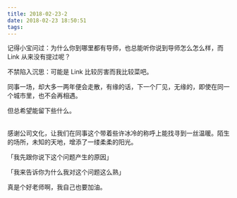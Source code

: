 ```yaml
---
title: 2018-02-23-2
date: 2018-02-23 18:50:51
tags:
---
```


记得小宝问过：为什么你到哪里都有导师，也总能听你说到导师怎么怎么样，而 Link 从来没有提过呢？

不禁陷入沉思：可能是 Link 比较厉害而我比较菜吧。

同事一场，却大多一两年便会走散，有缘的话，下一个厂见，无缘的，即使在同一个城市里，也不会再相遇。

但总希望能留下些什么。

<br />
感谢公司文化，让我们在同事这个带着些许冰冷的称呼上能找寻到一丝温暖。陌生的场所，未知的天地，增添了一缕柔柔的阳光。

「我先跟你说下这个问题产生的原因」

「我来告诉你为什么我对这个问题这么熟」

真是个好老师啊，我自己也要加油。

